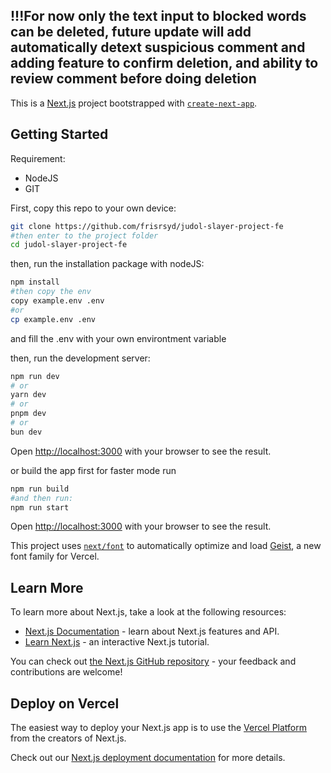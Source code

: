 ## !!!For now only the text input to blocked words can be deleted, future update will add automatically detext suspicious comment and adding feature to confirm deletion, and ability to review comment before doing deletion

This is a [Next.js](https://nextjs.org) project bootstrapped with [`create-next-app`](https://nextjs.org/docs/pages/api-reference/create-next-app).

## Getting Started
Requirement:
- NodeJS
- GIT

First, copy this repo to your own device:
```bash
git clone https://github.com/frisrsyd/judol-slayer-project-fe
#then enter to the project folder
cd judol-slayer-project-fe
```

then, run the installation package with nodeJS:
```bash
npm install
#then copy the env
copy example.env .env
#or
cp example.env .env
```
and fill the .env with your own environtment variable

then, run the development server:

```bash
npm run dev
# or
yarn dev
# or
pnpm dev
# or
bun dev
```

Open [http://localhost:3000](http://localhost:3000) with your browser to see the result.

or build the app first for faster mode
run
```bash
npm run build
#and then run:
npm run start
```
Open [http://localhost:3000](http://localhost:3000) with your browser to see the result.


This project uses [`next/font`](https://nextjs.org/docs/pages/building-your-application/optimizing/fonts) to automatically optimize and load [Geist](https://vercel.com/font), a new font family for Vercel.

## Learn More

To learn more about Next.js, take a look at the following resources:

- [Next.js Documentation](https://nextjs.org/docs) - learn about Next.js features and API.
- [Learn Next.js](https://nextjs.org/learn-pages-router) - an interactive Next.js tutorial.

You can check out [the Next.js GitHub repository](https://github.com/vercel/next.js) - your feedback and contributions are welcome!

## Deploy on Vercel

The easiest way to deploy your Next.js app is to use the [Vercel Platform](https://vercel.com/new?utm_medium=default-template&filter=next.js&utm_source=create-next-app&utm_campaign=create-next-app-readme) from the creators of Next.js.

Check out our [Next.js deployment documentation](https://nextjs.org/docs/pages/building-your-application/deploying) for more details.
